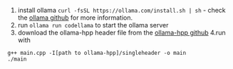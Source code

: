 1. install ollama `curl -fsSL https://ollama.com/install.sh | sh` - check the [ollama github](https://github.com/ollama/ollama?tab=readme-ov-file) for more information.
2. run `ollama run codellama` to start the ollama server
3. download the ollama-hpp header file from the [ollama-hpp github](https://github.com/jmont-dev/ollama-hpp)
4.run with 
```
g++ main.cpp -I[path to ollama-hpp]/singleheader -o main
./main
```
